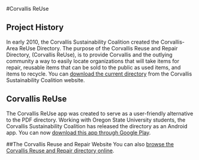 #Corvallis ReUse

## Project History
In early 2010, the Corvallis Sustainability Coalition created the Corvallis-Area ReUse Directory. The purpose of the Corvallis Reuse and Repair Directory, (Corvallis ReUse), is to provide Corvallis and the outlying community a way to easily locate organizations that will take items for repair, reusable items that can be sold to the public as used items, and items to recycle. You can <a href="http://sustainablecorvallis.org/action-teams/waste-prevention/corvallis-area-reuse-directory">download the current directory</a> from the Corvallis Sustainability Coalition website.

## Corvallis ReUse
The Corvallis ReUse app was created to serve as a user-friendly alternative to the PDF directory. Working with Oregon State University students, the Corvallis Sustainability Coalition has released the directory as an Android app. You can now <a href="https://play.google.com/store/apps/details?id=crrd.crrd">download this app through Google Play</a>.

##The Corvallis Reuse and Repair Website
You can also <a href="http://app.sustainablecorvallis.org/">browse the Corvallis Reuse and Repair directory online</a>.
